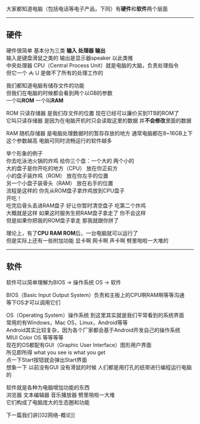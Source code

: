 大家都知道电脑（包括电话等电子产品，下同）有**硬件**和**软件**两个层面  

---
## 硬件  

硬件很简单 基本分为三类 **输入 处理器 输出**  
输入是键盘滑鼠之类的 输出是显示器speaker 以此类推  
中央处理器 CPU（Central Process Unit）就是电脑的大脑，负责处理指令  
但它一个 ~~人~~ U 是做不了所有的处理工作的  

我们都知道电脑有储存文件的功能  
但我们在电脑的时候都会看到两个以GB的参数  
一个叫**ROM** 一个叫**RAM** 

ROM 只读存储器 是我们存文件的位置 现在已经可以廉价买到1TB的ROM了  
它叫只读存储器 是因为在电脑开机时只会读取这里的数据 并**不会修改**里面的数据

RAM 随机存储器 是电脑处理数据时的暂存存放的地方 通常电脑都在8~16GB上下  
这个参数越高 电脑可同时流畅运行的软件越多  

举个形象的例子  
你去吃泳池火锅的炸鸡 给你三个盘：一个大的 两个小的  
大的盘子是你开吃的地方（CPU） 放在你正前方  
小的盘子装炸鸡（ROM） 放在你左手的位置  
另一个小盘子装骨头（RAM） 放在右手的位置  
流程是这样的 你先从ROM盘子拿炸鸡放到CPU盘子  
开吃！  
吃完后骨头丢进RAM盘子 好让你暂时清空盘子 吃第二个炸鸡  
大概就是这样 如果这时服务生把RAM盘子拿走了 你不会这样  
但是如果你把我的ROM盘子拿走 那我就跟你拼了

理论上，有了**CPU RAM ROM**后，一台电脑就可以运行了  
但是实际上还有一些附加功能 显卡啊 网卡啊 声卡啊 劈里啪啦一大堆的

---
## 软件

软件可以简单理解为BIOS -> 操作系统 OS -> 软件  

BIOS（Basic Input Output System）负责和主板上的CPU啊RAM啊等等沟通  
等下OS才可以调用它们  

OS（Operating System）操作系统
到这里其实就是我们平常看到的系统界面  
常用的有Windows，Mac OS，Linux，Android等等  
Android其实比较复杂，因为各个厂家都会基于Android开发自己的操作系统  
MIUI Color OS 等等等等  
现在的OS都配有GUI（Graphic User Interface）图形用户界面  
所见即所得 what you see is what you get  
点一下Start按钮就会弹出Start界面  
想象一下 以前没有GUI 没有滑鼠的时候 人们都是用打孔的纸带进行编程运行电脑的  

软件就是各种为电脑增加功能的东西  
浏览器 文本编辑器 音乐播放器 劈里啪啦一大堆  
它们构成了电脑庞大的生态圈和功能  

下一篇我们讲[[02网络-概论]]


